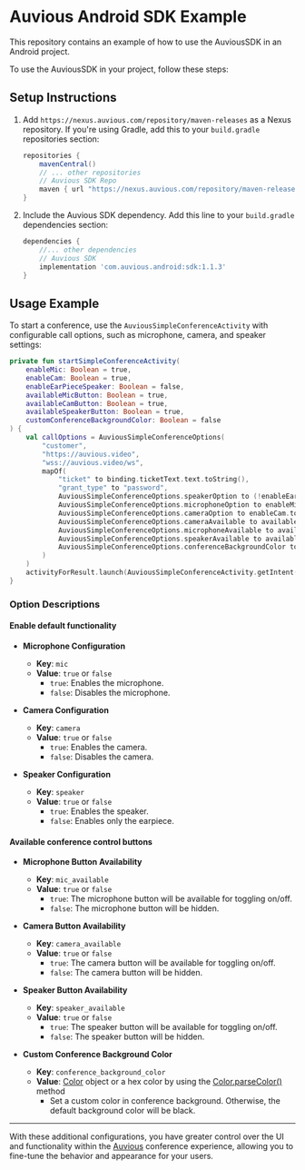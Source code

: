 # Auvious Android SDK Example
This repository contains an example of how to use the AuviousSDK in an Android project.

To use the AuviousSDK in your project, follow these steps:

## Setup Instructions

1. Add `https://nexus.auvious.com/repository/maven-releases` as a Nexus repository. If you're using Gradle, add this to your `build.gradle` repositories section:
   ```groovy
   repositories {
       mavenCentral()
       // ... other repositories
       // Auvious SDK Repo
       maven { url "https://nexus.auvious.com/repository/maven-releases" }
   }
   ```

2. Include the Auvious SDK dependency. Add this line to your `build.gradle` dependencies section:
   ```groovy
   dependencies {
       //... other dependencies
       // Auvious SDK
       implementation 'com.auvious.android:sdk:1.1.3'
   }
   ```

## Usage Example

To start a conference, use the `AuviousSimpleConferenceActivity` with configurable call options, such as microphone, camera, and speaker settings:

```kotlin
private fun startSimpleConferenceActivity(
    enableMic: Boolean = true,
    enableCam: Boolean = true,
    enableEarPieceSpeaker: Boolean = false,
    availableMicButton: Boolean = true,
    availableCamButton: Boolean = true,
    availableSpeakerButton: Boolean = true,
    customConferenceBackgroundColor: Boolean = false
) {
    val callOptions = AuviousSimpleConferenceOptions(
        "customer",
        "https://auvious.video",
        "wss://auvious.video/ws",
        mapOf(
            "ticket" to binding.ticketText.text.toString(),
            "grant_type" to "password",
            AuviousSimpleConferenceOptions.speakerOption to (!enableEarPieceSpeaker).toString(),
            AuviousSimpleConferenceOptions.microphoneOption to enableMic.toString(),
            AuviousSimpleConferenceOptions.cameraOption to enableCam.toString(),
            AuviousSimpleConferenceOptions.cameraAvailable to availableCamButton.toString(),
            AuviousSimpleConferenceOptions.microphoneAvailable to availableMicButton.toString(),
            AuviousSimpleConferenceOptions.speakerAvailable to availableSpeakerButton.toString(),
            AuviousSimpleConferenceOptions.conferenceBackgroundColor to if (customConferenceBackgroundColor) Color.parseColor("#3366ff").toString() else Color.BLACK.toString()
        )
    )
    activityForResult.launch(AuviousSimpleConferenceActivity.getIntent(this, callOptions))
}
```

### Option Descriptions

#### Enable default functionality
- **Microphone Configuration**
    - **Key**: `mic`
    - **Value**: `true` or `false`
        - `true`: Enables the microphone.
        - `false`: Disables the microphone.

- **Camera Configuration**
    - **Key**: `camera`
    - **Value**: `true` or `false`
        - `true`: Enables the camera.
        - `false`: Disables the camera.

- **Speaker Configuration**
    - **Key**: `speaker`
    - **Value**: `true` or `false`
        - `true`: Enables the speaker.
        - `false`: Enables only the earpiece.

#### Available conference control buttons
- **Microphone Button Availability**
    - **Key**: `mic_available`
    - **Value**: `true` or `false`
        - `true`: The microphone button will be available for toggling on/off.
        - `false`: The microphone button will be hidden.

- **Camera Button Availability**
    - **Key**: `camera_available`
    - **Value**: `true` or `false`
        - `true`: The camera button will be available for toggling on/off.
        - `false`: The camera button will be hidden.

- **Speaker Button Availability**
    - **Key**: `speaker_available`
    - **Value**: `true` or `false`
        - `true`: The speaker button will be available for toggling on/off.
        - `false`: The speaker button will be hidden.

- **Custom Conference Background Color**
    - **Key**: `conference_background_color`
    - **Value**: [Color](https://developer.android.com/reference/android/graphics/Color) object or a hex color by using the [Color.parseColor()](https://developer.android.com/reference/android/graphics/Color#parseColor(java.lang.String)) method
        - Set a custom color in conference background. Otherwise, the default background color will be black.

---

With these additional configurations, you have greater control over the UI and functionality within the [Auvious](www.auvious.com) conference experience, allowing you to fine-tune the behavior and appearance for your users.